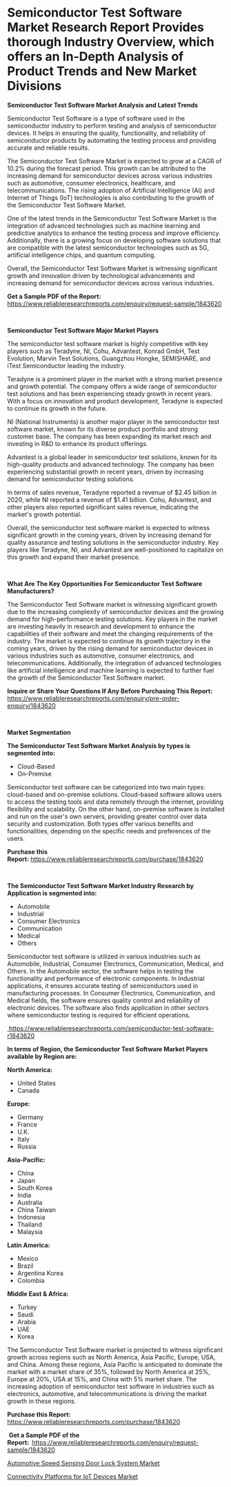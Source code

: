 <p><h1>Semiconductor Test Software Market Research Report Provides thorough Industry Overview, which offers an In-Depth Analysis of Product Trends and New Market Divisions</h1></p><p><strong>Semiconductor Test Software Market Analysis and Latest Trends</strong></p>
<p><p>Semiconductor Test Software is a type of software used in the semiconductor industry to perform testing and analysis of semiconductor devices. It helps in ensuring the quality, functionality, and reliability of semiconductor products by automating the testing process and providing accurate and reliable results.</p><p>The Semiconductor Test Software Market is expected to grow at a CAGR of 10.2% during the forecast period. This growth can be attributed to the increasing demand for semiconductor devices across various industries such as automotive, consumer electronics, healthcare, and telecommunications. The rising adoption of Artificial Intelligence (AI) and Internet of Things (IoT) technologies is also contributing to the growth of the Semiconductor Test Software Market.</p><p>One of the latest trends in the Semiconductor Test Software Market is the integration of advanced technologies such as machine learning and predictive analytics to enhance the testing process and improve efficiency. Additionally, there is a growing focus on developing software solutions that are compatible with the latest semiconductor technologies such as 5G, artificial intelligence chips, and quantum computing.</p><p>Overall, the Semiconductor Test Software Market is witnessing significant growth and innovation driven by technological advancements and increasing demand for semiconductor devices across various industries.</p></p>
<p><strong>Get a Sample PDF of the Report:&nbsp;</strong> <a href="https://www.reliableresearchreports.com/enquiry/request-sample/1843620">https://www.reliableresearchreports.com/enquiry/request-sample/1843620</a></p>
<p>&nbsp;</p>
<p><strong>Semiconductor Test Software Major Market Players</strong></p>
<p><p>The semiconductor test software market is highly competitive with key players such as Teradyne, NI, Cohu, Advantest, Konrad GmbH, Test Evolution, Marvin Test Solutions, Guangzhou Hongke, SEMISHARE, and iTest Semiconductor leading the industry.</p><p>Teradyne is a prominent player in the market with a strong market presence and growth potential. The company offers a wide range of semiconductor test solutions and has been experiencing steady growth in recent years. With a focus on innovation and product development, Teradyne is expected to continue its growth in the future.</p><p>NI (National Instruments) is another major player in the semiconductor test software market, known for its diverse product portfolio and strong customer base. The company has been expanding its market reach and investing in R&D to enhance its product offerings.</p><p>Advantest is a global leader in semiconductor test solutions, known for its high-quality products and advanced technology. The company has been experiencing substantial growth in recent years, driven by increasing demand for semiconductor testing solutions.</p><p>In terms of sales revenue, Teradyne reported a revenue of $2.45 billion in 2020, while NI reported a revenue of $1.41 billion. Cohu, Advantest, and other players also reported significant sales revenue, indicating the market's growth potential.</p><p>Overall, the semiconductor test software market is expected to witness significant growth in the coming years, driven by increasing demand for quality assurance and testing solutions in the semiconductor industry. Key players like Teradyne, NI, and Advantest are well-positioned to capitalize on this growth and expand their market presence.</p></p>
<p>&nbsp;</p>
<p><strong>What Are The Key Opportunities For Semiconductor Test Software Manufacturers?</strong></p>
<p><p>The Semiconductor Test Software market is witnessing significant growth due to the increasing complexity of semiconductor devices and the growing demand for high-performance testing solutions. Key players in the market are investing heavily in research and development to enhance the capabilities of their software and meet the changing requirements of the industry. The market is expected to continue its growth trajectory in the coming years, driven by the rising demand for semiconductor devices in various industries such as automotive, consumer electronics, and telecommunications. Additionally, the integration of advanced technologies like artificial intelligence and machine learning is expected to further fuel the growth of the Semiconductor Test Software market.</p></p>
<p><strong>Inquire or Share Your Questions If Any Before Purchasing This Report:</strong> <a href="https://www.reliableresearchreports.com/enquiry/pre-order-enquiry/1843620">https://www.reliableresearchreports.com/enquiry/pre-order-enquiry/1843620</a></p>
<p>&nbsp;</p>
<p><strong>Market Segmentation</strong></p>
<p><strong>The Semiconductor Test Software Market Analysis by types is segmented into:</strong></p>
<p><ul><li>Cloud-Based</li><li>On-Premise</li></ul></p>
<p><p>Semiconductor test software can be categorized into two main types: cloud-based and on-premise solutions. Cloud-based software allows users to access the testing tools and data remotely through the internet, providing flexibility and scalability. On the other hand, on-premise software is installed and run on the user's own servers, providing greater control over data security and customization. Both types offer various benefits and functionalities, depending on the specific needs and preferences of the users.</p></p>
<p><strong>Purchase this Report:&nbsp;</strong><a href="https://www.reliableresearchreports.com/purchase/1843620">https://www.reliableresearchreports.com/purchase/1843620</a></p>
<p>&nbsp;</p>
<p><strong>The Semiconductor Test Software Market Industry Research by Application is segmented into:</strong></p>
<p><ul><li>Automobile</li><li>Industrial</li><li>Consumer Electronics</li><li>Communication</li><li>Medical</li><li>Others</li></ul></p>
<p><p>Semiconductor test software is utilized in various industries such as Automobile, Industrial, Consumer Electronics, Communication, Medical, and Others. In the Automobile sector, the software helps in testing the functionality and performance of electronic components. In Industrial applications, it ensures accurate testing of semiconductors used in manufacturing processes. In Consumer Electronics, Communication, and Medical fields, the software ensures quality control and reliability of electronic devices. The software also finds application in other sectors where semiconductor testing is required for efficient operations.</p></p>
<p><a href="https://www.reliableresearchreports.com/semiconductor-test-software-r1843620">&nbsp;https://www.reliableresearchreports.com/semiconductor-test-software-r1843620</a></p>
<p><strong>In terms of Region, the Semiconductor Test Software Market Players available by Region are:</strong></p>
<p>
    <p> <strong> North America: </strong>
        <ul>
            <li>United States</li>
            <li>Canada</li>
        </ul>
        </p> 
    <p> <strong> Europe: </strong>
        <ul>
            <li>Germany</li>
            <li>France</li>
            <li>U.K.</li>
            <li>Italy</li>
            <li>Russia</li>
        </ul>
        </p> 
    <p> <strong> Asia-Pacific: </strong>
        <ul>
            <li>China</li>
            <li>Japan</li>
            <li>South Korea</li>
            <li>India</li>
            <li>Australia</li>
            <li>China Taiwan</li>
            <li>Indonesia</li>
            <li>Thailand</li>
            <li>Malaysia</li>
        </ul>
        </p> 
    <p> <strong> Latin America: </strong>
        <ul>
            <li>Mexico</li>
            <li>Brazil</li>
            <li>Argentina Korea</li>
            <li>Colombia</li>
        </ul>
        </p> 
    <p> <strong> Middle East & Africa: </strong>
        <ul>
            <li>Turkey</li>
            <li>Saudi</li>
            <li>Arabia</li>
            <li>UAE</li>
            <li>Korea</li>
        </ul>
    </p>
    </p>
<p><p>The Semiconductor Test Software market is projected to witness significant growth across regions such as North America, Asia Pacific, Europe, USA, and China. Among these regions, Asia Pacific is anticipated to dominate the market with a market share of 35%, followed by North America at 25%, Europe at 20%, USA at 15%, and China with 5% market share. The increasing adoption of semiconductor test software in industries such as electronics, automotive, and telecommunications is driving the market growth in these regions.</p></p>
<p><strong>Purchase this Report: </strong><a href="https://www.reliableresearchreports.com/purchase/1843620">https://www.reliableresearchreports.com/purchase/1843620</a></p>
<p>&nbsp;<strong>Get a Sample PDF of the Report:&nbsp;&nbsp;</strong><a href="https://www.reliableresearchreports.com/enquiry/request-sample/1843620">https://www.reliableresearchreports.com/enquiry/request-sample/1843620</a></p>
<p><strong></strong></p>
<p><p><a href="https://github.com/waylose1223/Market-Research-Report-List-1/blob/main/automotive-speed-sensing-door-lock-system-market.md">Automotive Speed Sensing Door Lock System Market</a></p><p><a href="https://github.com/itulahketika112/Market-Research-Report-List-1/blob/main/connectivity-platforms-for-iot-devices-market.md">Connectivity Platforms for IoT Devices Market</a></p></p>